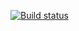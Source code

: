 [![Build status](https://ci.appveyor.com/api/projects/status/md0wcxmc44ay4n0e?svg=true)](https://ci.appveyor.com/project/pfzw90/ahj-dnd-homework)